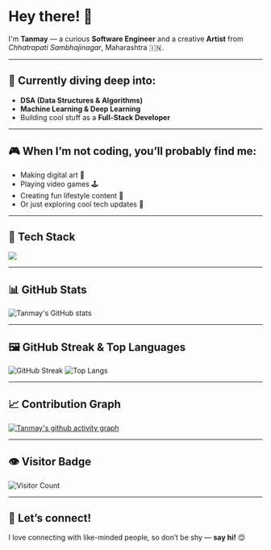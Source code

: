 # Hey there! 👋  
I'm **Tanmay** — a curious **Software Engineer** and a creative **Artist** from *Chhatrapati Sambhajinagar*, Maharashtra 🇮🇳.

---

## 🧠 Currently diving deep into:
- **DSA (Data Structures & Algorithms)**
- **Machine Learning & Deep Learning**
- Building cool stuff as a **Full-Stack Developer**

---

## 🎮 When I’m not coding, you’ll probably find me:
- Making digital art 🎨  
- Playing video games 🕹️  
- Creating fun lifestyle content 🎥  
- Or just exploring cool tech updates 🚀

---

## 🧰 Tech Stack
<p>
  <img src="https://skillicons.dev/icons?i=html,css,js,ts,react,nextjs,nodejs,express,mongodb,python,git,github,vscode,figma" />
</p>

---

## 📊 GitHub Stats
<p>
  <img src="https://github-readme-stats.vercel.app/api?username=tanmaysuradkar&show_icons=true&theme=tokyonight" alt="Tanmay's GitHub stats" />
</p>

---

## 🖼️ GitHub Streak & Top Languages
<p>
  <img src="https://github-readme-streak-stats.herokuapp.com/?user=tanmaysuradkar&theme=tokyonight" alt="GitHub Streak" />
  <img src="https://github-readme-stats.vercel.app/api/top-langs/?username=tanmaysuradkar&layout=compact&theme=tokyonight" alt="Top Langs" />
</p>

---

## 📈 Contribution Graph
[![Tanmay's github activity graph](https://github-readme-activity-graph.vercel.app/graph?username=tanmaysuradkar&theme=react-dark)](https://github.com/tanmaysuradkar)

---

## 👁️ Visitor Badge
<p>
  <img src="https://komarev.com/ghpvc/?username=tanmaysuradkar&label=Profile%20views&color=0e75b6&style=flat" alt="Visitor Count" />
</p>

---

## 🤝 Let’s connect!
I love connecting with like-minded people, so don’t be shy — **say hi!** 😊
